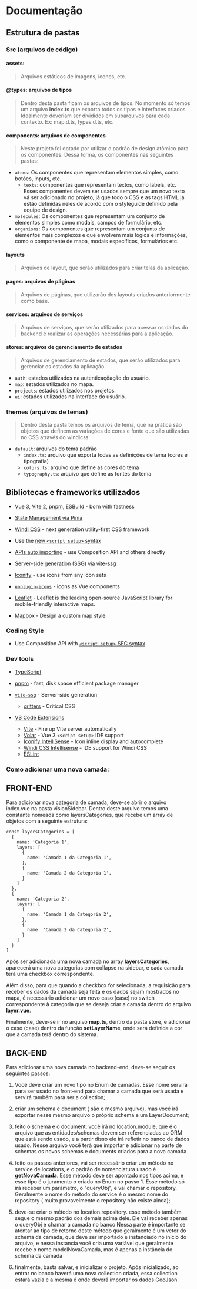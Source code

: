 # Documentação

## Estrutura de pastas
  
### Src (arquivos de código)

#### assets:
> Arquivos estáticos de imagens, icones, etc.

#### @types: arquivos de tipos
>Dentro desta pasta ficam os arquivos de tipos. No momento só temos um arquivo **index.ts** que exporta todos os tipos e interfaces criados. Idealmente deveriam ser divididos em subarquivos para cada contexto. Ex: map.d.ts, types.d.ts, etc.
#### components: arquivos de componentes
>Neste projeto foi optado por utilizar o padrão de design atômico para os componentes. Dessa forma, os componentes nas seguintes pastas:

  * `atoms`: Os componentes que representam elementos simples, como botões, inputs, etc.
    * `texts`: componentes que representam textos, como labels, etc. Esses componentes devem ser usados sempre que um novo texto vá ser adicionado no projeto, já que todo o CSS e as tags HTML já estão definidas neles de acordo com o styleguide definido pela equipe de design.
  * `molecules`: Os componentes que representam um conjunto de elementos simples como modais, campos de formulário, etc.
  * `organisms`: Os componentes que representam um conjunto de elementos mais complexos e que envolvem mais lógica e informações, como o componente de mapa, modais específicos, formulários etc.

  



#### layouts
> Arquivos de layout, que serão utilizados para criar telas da aplicação.

#### pages: arquivos de páginas
> Arquivos de páginas, que utilizarão dos layouts criados anteriormente como base.

#### services: arquivos de serviços
> Arquivos de serviços, que serão utilizados para acessar os dados do backend e realizar as operações necessárias para a aplicação.

#### stores: arquivos de gerenciamento de estados
> Arquivos de gerenciamento de estados, que serão utilizados para gerenciar os estados da aplicação.

* `auth`: estados utilizados na autenticaçõação do usuário.
* `map`: estados utilizados no mapa.
* `projects`: estados utilizados nos projetos.
* `ui`: estados utilizados na interface do usuário.
### themes (arquivos de temas)
>Dentro desta pasta temos os arquivos de tema, que na prática são objetos que definem as variações de cores e fonte que são utilizadas no CSS através do windicss.
* `default`: arquivos do tema padrão
  * `index.ts`: arquivo que exporta todas as definições de tema (cores e tipografia)
  * `colors.ts`: arquivo que define as cores do tema
  * `typography.ts`: arquivo que define as fontes do tema


## Bibliotecas e frameworks utilizados

- [Vue 3](https://github.com/vuejs/vue-next), [Vite 2](https://github.com/vitejs/vite), [pnpm](https://pnpm.js.org/), [ESBuild](https://github.com/evanw/esbuild) - born with fastness

- [State Management via Pinia](https://pinia.esm.dev/)

-  [Windi CSS](https://github.com/windicss/windicss) - next generation utility-first CSS framework
-  Use the [new `<script setup>` syntax](https://github.com/vuejs/rfcs/pull/227)

-  [APIs auto importing](https://github.com/antfu/unplugin-auto-import) - use Composition API and others directly

-  Server-side generation (SSG) via [vite-ssg](https://github.com/antfu/vite-ssg)

- [Iconify](https://iconify.design) - use icons from any icon sets 
- [`unplugin-icons`](https://github.com/antfu/unplugin-icons) - icons as Vue components
- [Leaflet](https://leafletjs.com/) - Leaflet is the leading open-source JavaScript library for mobile-friendly interactive maps.

- [Mapbox](https://account.mapbox.com/) - Design a custom map style

### Coding Style

- Use Composition API with [`<script setup>` SFC syntax](https://github.com/vuejs/rfcs/pull/227)
### Dev tools

- [TypeScript](https://www.typescriptlang.org/)

- [pnpm](https://pnpm.js.org/) - fast, disk space efficient package manager

- [`vite-ssg`](https://github.com/antfu/vite-ssg) - Server-side generation
  - [critters](https://github.com/GoogleChromeLabs/critters) - Critical CSS
 
- [VS Code Extensions](./.vscode/extensions.json)
  - [Vite](https://marketplace.visualstudio.com/items?itemName=antfu.vite) - Fire up Vite server automatically
  - [Volar](https://marketplace.visualstudio.com/items?itemName=johnsoncodehk.volar) - Vue 3 `<script setup>` IDE support
  - [Iconify IntelliSense](https://marketplace.visualstudio.com/items?itemName=antfu.iconify) - Icon inline display and autocomplete
  - [Windi CSS Intellisense](https://marketplace.visualstudio.com/items?itemName=voorjaar.windicss-intellisense) - IDE support for Windi CSS
  - [ESLint](https://marketplace.visualstudio.com/items?itemName=dbaeumer.vscode-eslint)
  
### Como adicionar uma nova camada:

## FRONT-END

Para adicionar nova categoria de camada, deve-se abrir o arquivo index.vue na pasta visionSidebar. Dentro deste arquivo temos uma constante nomeada como layersCategories, que recebe um array de objetos com a seguinte estrutura:

```
const layersCategories = [
  {
    name: 'Categoria 1',
    layers: [
      {
        name: 'Camada 1 da Categoria 1',
      },
      {
        name: 'Camada 2 da Categoria 1',
      }
    ]
  },
  {
    name: 'Categoria 2',
    layers: [
      {
        name: 'Camada 1 da Categoria 2',
      },
      {
        name: 'Camada 2 da Categoria 2',
      }
    ]
  }
]
```

Após ser adicionada uma nova camada no array **layersCategories**, aparecerá uma nova categorias com collapse na sidebar, e cada camada terá uma checkbox correspondente.

Além disso, para que quando a checkbox for selecionada, a requisição para receber os dados da camada seja feita e os dados sejam mostrados no mapa, é necessário adicionar um novo caso (case) no switch correspondente à categoria que se deseja criar a camada dentro do arquivo **layer.vue**.

Finalmente, deve-se ir no arquivo **map.ts**, dentro da pasta store, e adicionar o caso (case) dentro da função **setLayerName**, onde será definida a cor que a camada terá dentro do sistema.

## BACK-END

Para adicionar uma nova camada no backend-end, deve-se seguir os seguintes passos:

1. Você deve criar um novo tipo no Enum de camadas. Esse nome servirá para ser usado no front-end para chamar a camada que será usada e servirá também para ser a collection;

2. criar um schema e document ( são o mesmo arquivo), mas você irá exportar nesse mesmo arquivo o próprio schema e um LayerDocument;

3. feito o schema e o document, você irá no location.module, que é o arquivo que as entidades/schemas devem ser referenciadas ao ORM que está sendo usado, e a partir disso ele irá refletir no banco de dados usado. Nesse arquivo você terá que importar e adicionar na parte de schemas os novos schemas e documents criados para a nova camada

4. feito os passos anteriores, vai ser necessário criar um método no service de locations, e o padrão de nomenclatura usado é **getNovaCamada**. Esse método deve ser apontado nos tipos acima, e esse tipo é o juramento o criado no Enum no passo 1. Esse método só irá receber um parâmetro, o  "queryObj", e vai chamar o repository. Geralmente o nome do método do service é o mesmo nome do repository ( muito provavelmente o repository não existe ainda);

5. deve-se criar o método no location.repository. esse método também segue o mesmo padrão dos demais acima dele. Ele vai receber apenas o queryObj e chamar a camada no banco
Nessa parte é importante se atentar ao tipo de retorno deste método que geralmente é um vetor do schema da camada, que deve ser importado e instanciado no início do arquivo, e nessa instancia você cria uma variável que geralmente recebe o nome modelNovaCamada, mas é apenas a instância do schema da camada

6. finalmente, basta salvar, e inicializar o projeto. Após inicializado, ao entrar no banco haverá uma nova collection criada, essa collection estará vazia e a mesma é onde deverá importar os dados GeoJson.